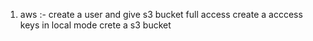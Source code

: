 1) aws :-
    create a user and give s3 bucket full access
    create a acccess keys in local mode
    crete a s3 bucket 
